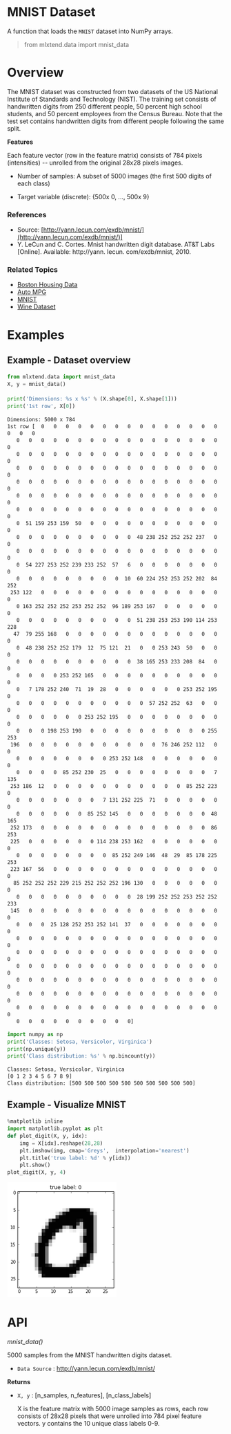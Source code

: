 # MNIST Dataset

A function that loads the `MNIST` dataset into NumPy arrays.

> from mlxtend.data import mnist_data

# Overview

The MNIST dataset was constructed from two datasets of the US National Institute of Standards and Technology (NIST). The training set consists of handwritten digits from 250 different people, 50 percent high school students, and 50 percent employees from the Census Bureau. Note that the test set contains handwritten digits from different people following the same split.



**Features**

Each feature vector (row in the feature matrix) consists of 784 pixels (intensities) -- unrolled from the original 28x28 pixels images.


- Number of samples: A subset of 5000 images (the first 500 digits of each class)


- Target variable (discrete): {500x 0, ..., 500x 9}


### References

- Source: [http://yann.lecun.com/exdb/mnist/](http://yann.lecun.com/exdb/mnist/)]
- Y. LeCun and C. Cortes. Mnist handwritten digit database. AT&T Labs [Online]. Available: http://yann. lecun. com/exdb/mnist, 2010.


### Related Topics

- [Boston Housing Data](boston_housing.html)
- [Auto MPG](./autompg.html)
- [MNIST](./mnist.html)
- [Wine Dataset](./wine.html)

# Examples

## Example - Dataset overview


```python
from mlxtend.data import mnist_data
X, y = mnist_data()

print('Dimensions: %s x %s' % (X.shape[0], X.shape[1]))
print('1st row', X[0])
```

    Dimensions: 5000 x 784
    1st row [  0   0   0   0   0   0   0   0   0   0   0   0   0   0   0   0   0   0
       0   0   0   0   0   0   0   0   0   0   0   0   0   0   0   0   0   0
       0   0   0   0   0   0   0   0   0   0   0   0   0   0   0   0   0   0
       0   0   0   0   0   0   0   0   0   0   0   0   0   0   0   0   0   0
       0   0   0   0   0   0   0   0   0   0   0   0   0   0   0   0   0   0
       0   0   0   0   0   0   0   0   0   0   0   0   0   0   0   0   0   0
       0   0   0   0   0   0   0   0   0   0   0   0   0   0   0   0   0   0
       0  51 159 253 159  50   0   0   0   0   0   0   0   0   0   0   0   0
       0   0   0   0   0   0   0   0   0   0  48 238 252 252 252 237   0   0
       0   0   0   0   0   0   0   0   0   0   0   0   0   0   0   0   0   0
       0  54 227 253 252 239 233 252  57   6   0   0   0   0   0   0   0   0
       0   0   0   0   0   0   0   0   0  10  60 224 252 253 252 202  84 252
     253 122   0   0   0   0   0   0   0   0   0   0   0   0   0   0   0   0
       0 163 252 252 252 253 252 252  96 189 253 167   0   0   0   0   0   0
       0   0   0   0   0   0   0   0   0   0  51 238 253 253 190 114 253 228
      47  79 255 168   0   0   0   0   0   0   0   0   0   0   0   0   0   0
       0  48 238 252 252 179  12  75 121  21   0   0 253 243  50   0   0   0
       0   0   0   0   0   0   0   0   0   0  38 165 253 233 208  84   0   0
       0   0   0   0 253 252 165   0   0   0   0   0   0   0   0   0   0   0
       0   7 178 252 240  71  19  28   0   0   0   0   0   0 253 252 195   0
       0   0   0   0   0   0   0   0   0   0   0  57 252 252  63   0   0   0
       0   0   0   0   0   0 253 252 195   0   0   0   0   0   0   0   0   0
       0   0   0 198 253 190   0   0   0   0   0   0   0   0   0   0 255 253
     196   0   0   0   0   0   0   0   0   0   0   0  76 246 252 112   0   0
       0   0   0   0   0   0   0   0 253 252 148   0   0   0   0   0   0   0
       0   0   0   0  85 252 230  25   0   0   0   0   0   0   0   0   7 135
     253 186  12   0   0   0   0   0   0   0   0   0   0   0  85 252 223   0
       0   0   0   0   0   0   0   7 131 252 225  71   0   0   0   0   0   0
       0   0   0   0   0   0  85 252 145   0   0   0   0   0   0   0  48 165
     252 173   0   0   0   0   0   0   0   0   0   0   0   0   0   0  86 253
     225   0   0   0   0   0   0 114 238 253 162   0   0   0   0   0   0   0
       0   0   0   0   0   0   0   0  85 252 249 146  48  29  85 178 225 253
     223 167  56   0   0   0   0   0   0   0   0   0   0   0   0   0   0   0
      85 252 252 252 229 215 252 252 252 196 130   0   0   0   0   0   0   0
       0   0   0   0   0   0   0   0   0   0  28 199 252 252 253 252 252 233
     145   0   0   0   0   0   0   0   0   0   0   0   0   0   0   0   0   0
       0   0   0  25 128 252 253 252 141  37   0   0   0   0   0   0   0   0
       0   0   0   0   0   0   0   0   0   0   0   0   0   0   0   0   0   0
       0   0   0   0   0   0   0   0   0   0   0   0   0   0   0   0   0   0
       0   0   0   0   0   0   0   0   0   0   0   0   0   0   0   0   0   0
       0   0   0   0   0   0   0   0   0   0   0   0   0   0   0   0   0   0
       0   0   0   0   0   0   0   0   0   0   0   0   0   0   0   0   0   0
       0   0   0   0   0   0   0   0   0   0   0   0   0   0   0   0   0   0
       0   0   0   0   0   0   0   0   0   0]



```python
import numpy as np
print('Classes: Setosa, Versicolor, Virginica')
print(np.unique(y))
print('Class distribution: %s' % np.bincount(y))
```

    Classes: Setosa, Versicolor, Virginica
    [0 1 2 3 4 5 6 7 8 9]
    Class distribution: [500 500 500 500 500 500 500 500 500 500]


## Example - Visualize MNIST


```python
%matplotlib inline
import matplotlib.pyplot as plt
def plot_digit(X, y, idx):
    img = X[idx].reshape(28,28)
    plt.imshow(img, cmap='Greys',  interpolation='nearest')
    plt.title('true label: %d' % y[idx])
    plt.show()
plot_digit(X, y, 4)       
```


![png](mnist_files/mnist_14_0.png)


# API


*mnist_data()*

5000 samples from the MNIST handwritten digits dataset.


- `Data Source` : http://yann.lecun.com/exdb/mnist/


**Returns**

- `X, y` : [n_samples, n_features], [n_class_labels]

    X is the feature matrix with 5000 image samples as rows,
    each row consists of 28x28 pixels that were unrolled into
    784 pixel feature vectors.
    y contains the 10 unique class labels 0-9.


